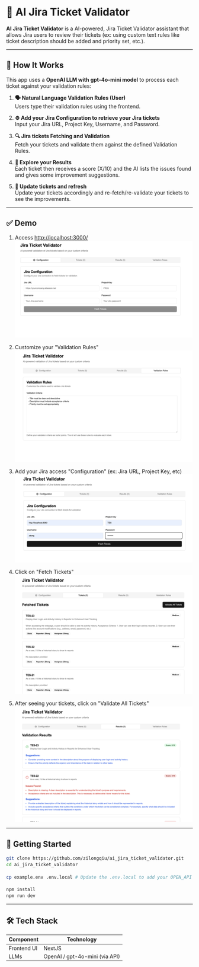 # 📘 AI Jira Ticket Validator

**AI Jira Ticket Validator** is a AI-powered, Jira Ticket Validator assistant that allows Jira users to review their tickets (ex: using custom text rules like ticket description should be added and priority set, etc.).

---

## 🧠 How It Works

This app uses a **OpenAI LLM with gpt-4o-mini model** to process each ticket against your validation rules:

1. **🗣 Natural Language Validation Rules (User)**  
   Users type their validation rules using the frontend.

2. **⚙ Add your Jira Configuration to retrieve your Jira tickets**  
   Input your Jira URL, Project Key, Username, and Password.

3. **🔍 Jira tickets Fetching and Validation**  
   Fetch your tickets and validate them against the defined Validation Rules.

4. **🤖️ Explore your Results**  
   Each ticket then receives a score (X/10) and the AI lists the issues found and gives some improvement suggestions.

5. **🔄 Update tickets and refresh**  
   Update your tickets accordingly and re-fetch/re-validate your tickets to see the improvements.

---

## ✅ Demo

1. Access [http://localhost:3000/](http://localhost:3000/)
   ![Demo](./screenshots/screenshot_0.png "Demo")


2. Customize your "Validation Rules"
   ![Demo1](./screenshots/screenshot_1.png "Demo1")


3. Add your Jira access "Configuration" (ex: Jira URL, Project Key, etc)
   ![Dem02](./screenshots/screenshot_2.png "Demo2")


4. Click on "Fetch Tickets"
   ![Demo3](./screenshots/screenshot_3.png "Demo3")


5. After seeing your tickets, click on "Validate All Tickets"
   ![Demo4](./screenshots/screenshot_4.png "Demo4")

---

## 🚀 Getting Started

```bash
git clone https://github.com/zilongqiu/ai_jira_ticket_validator.git
cd ai_jira_ticket_validator

cp example.env .env.local # Update the .env.local to add your OPEN_API API KEY (ex: OPENAI_API_KEY=sk-xxx)

npm install
npm run dev
```

---

## 🛠 Tech Stack

| Component         | Technology                                      |
|-------------------|-------------------------------------------------|
| Frontend UI       | NextJS                                          |
| LLMs              | OpenAI / gpt-4o-mini (via API)                        |


